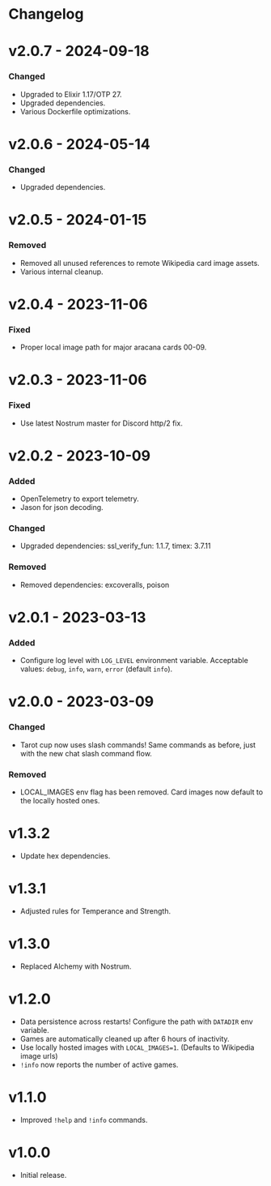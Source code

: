 # Changelog

# v2.0.7 - 2024-09-18

### Changed

- Upgraded to Elixir 1.17/OTP 27.
- Upgraded dependencies.
- Various Dockerfile optimizations.

# v2.0.6 - 2024-05-14

### Changed

- Upgraded dependencies.

# v2.0.5 - 2024-01-15

### Removed

- Removed all unused references to remote Wikipedia card image assets.
- Various internal cleanup.

# v2.0.4 - 2023-11-06

### Fixed

- Proper local image path for major aracana cards 00-09.

# v2.0.3 - 2023-11-06

### Fixed

- Use latest Nostrum master for Discord http/2 fix.

# v2.0.2 - 2023-10-09

### Added

- OpenTelemetry to export telemetry.
- Jason for json decoding.

### Changed

- Upgraded dependencies: ssl_verify_fun: 1.1.7, timex: 3.7.11

### Removed

- Removed dependencies: excoveralls, poison

# v2.0.1 - 2023-03-13

### Added

- Configure log level with `LOG_LEVEL` environment variable.
  Acceptable values: `debug`, `info`, `warn`, `error` (default `info`).

# v2.0.0 - 2023-03-09

### Changed

- Tarot cup now uses slash commands! Same commands as before, just
  with the new chat slash command flow.

### Removed

- LOCAL_IMAGES env flag has been removed. Card images now default
  to the locally hosted ones.

# v1.3.2

- Update hex dependencies.

# v1.3.1

- Adjusted rules for Temperance and Strength.

# v1.3.0

- Replaced Alchemy with Nostrum.

# v1.2.0

- Data persistence across restarts! Configure the path with `DATADIR` env variable.
- Games are automatically cleaned up after 6 hours of inactivity.
- Use locally hosted images with `LOCAL_IMAGES=1`. (Defaults to Wikipedia image urls)
- `!info` now reports the number of active games.

# v1.1.0

- Improved `!help` and `!info` commands.

# v1.0.0

- Initial release.

